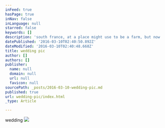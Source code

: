 ```yaml
---
inFeed: true
hasPage: true
inNav: false
inLanguage: null
starred: false
keywords: []
description: 'south france, at a place might use to be a farm, but now it is a spot for weddings and events alike. it said that the place has killer sunset view. i forgot if i saw it that evening. '
datePublished: '2016-03-10T02:40:50.892Z'
dateModified: '2016-03-10T02:40:48.668Z'
title: wedding pic
author: []
authors: []
publisher:
  name: null
  domain: null
  url: null
  favicon: null
sourcePath: _posts/2016-03-10-wedding-pic.md
published: true
url: wedding-pic/index.html
_type: Article

---
```

wedding
![](https://the-grid-user-content.s3-us-west-2.amazonaws.com/a48abc83-3fec-4562-a093-b278fc170923.jpg)